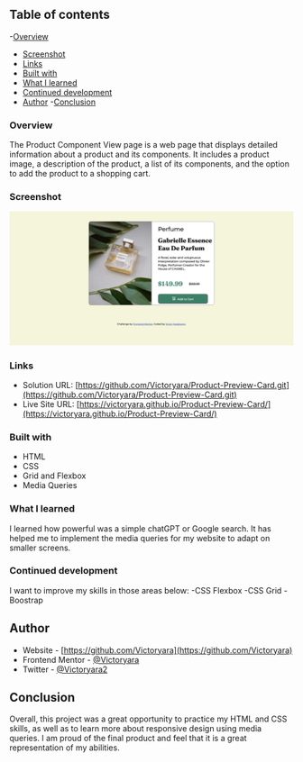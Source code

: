 
## Table of contents

  -[Overview](#overview)
  - [Screenshot](#screenshot)
  - [Links](#links)
  - [Built with](#built-with)
  - [What I learned](#what-i-learned)
  - [Continued development](#continued-development)
- [Author](#author)
-[Conclusion](#conclusion)


### Overview

The Product Component View page is a web page that displays detailed information about a product and its components. It includes a product image, a description of the product, a list of its components, and the option to add the product to a shopping cart.

### Screenshot

![](screenshot.png)

### Links

- Solution URL: [https://github.com/Victoryara/Product-Preview-Card.git](https://github.com/Victoryara/Product-Preview-Card.git)
- Live Site URL: [https://victoryara.github.io/Product-Preview-Card/](https://victoryara.github.io/Product-Preview-Card/)

### Built with

- HTML
- CSS 
- Grid and Flexbox 
- Media Queries 

### What I learned

I learned how powerful was a simple chatGPT or Google search. It has helped me to implement the media queries for my website to adapt on smaller screens.


### Continued development

I want to improve my skills in those areas below:
-CSS Flexbox
-CSS Grid
-Boostrap

## Author

- Website - [https://github.com/Victoryara](https://github.com/Victoryara)
- Frontend Mentor - [@Victoryara](https://github.com/Victoryara)
- Twitter - [@Victoryara2](https://www.frontendmentor.io/profile/Victoryara)

## Conclusion 

Overall, this project was a great opportunity to practice my HTML and CSS skills, as well as to learn more about responsive design using media queries. I am proud of the final product and feel that it is a great representation of my abilities.

